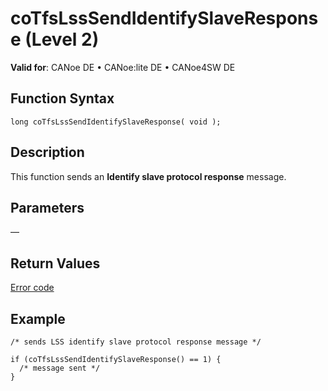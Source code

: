 # coTfsLssSendIdentifySlaveResponse (Level 2)

**Valid for**: CANoe DE • CANoe:lite DE • CANoe4SW DE

## Function Syntax

```plaintext
long coTfsLssSendIdentifySlaveResponse( void );
```

## Description

This function sends an **Identify slave protocol response** message.

## Parameters

—

## Return Values

[Error code](../CAPLfunctionsCANopenNLTFSErrorCodes.md)

## Example

```plaintext
/* sends LSS identify slave protocol response message */

if (coTfsLssSendIdentifySlaveResponse() == 1) {
  /* message sent */
}
```
